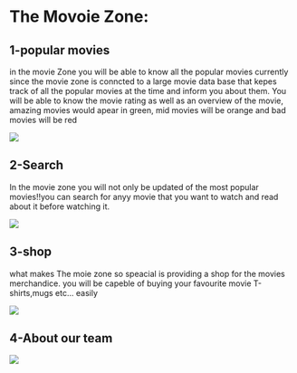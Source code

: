 # The Movoie Zone:




## 1-popular movies
in the movie Zone you will be able to know all the popular movies currently since the movie zone is conncted to a large movie data base that kepes track of all the popular movies at the time and inform you about them.
You will be able to know the movie rating as well as an overview of the movie, amazing movies would apear in green, mid movies will be orange and bad movies will be red


![](https://github.com/muneeraAlnamlah/CS346_Project/blob/main/MovieMain.gif)






## 2-Search
In the movie zone you will not only be updated of the most popular movies!!you can search for anyy movie that you want to watch and read about it before watching it.


![](https://github.com/muneeraAlnamlah/tetsting/blob/main/Search.gif)



## 3-shop
what makes The moie zone so speacial is providing a shop for the movies merchandice. you will be capeble of buying your favourite movie T-shirts,mugs etc... easily


![](https://github.com/muneeraAlnamlah/tetsting/blob/main/shop.gif)


## 4-About our team


![](https://github.com/muneeraAlnamlah/tetsting/blob/main/AboutUs.gif)

